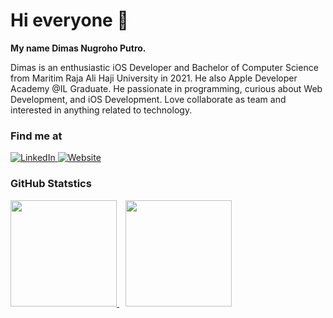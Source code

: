 # <b>Hi everyone 👋</b>

<b>My name Dimas Nugroho Putro.</b>

Dimas is an enthusiastic iOS Developer and Bachelor of Computer Science from Maritim Raja Ali Haji University in 2021. He also Apple Developer Academy @IL Graduate. He passionate in programming, curious about Web Development, and iOS Development. Love collaborate as team and interested in anything related to technology.

### Find me at
<p style="align: left">
  <a href="https://www.linkedin.com/in/dimasnp/" target="_blank">
    <img alt="LinkedIn" src="https://img.shields.io/badge/linkedin-%230077B5.svg?&style=flat&logo=linkedin&logoColor=white" />
  </a> 
  <a href="https://dimasnugroho673.github.io/" target="_blank">
    <img alt="Website" src="https://img.shields.io/badge/Website-3b5998.svg?&style=flat&logo=google-chrome&logoColor=white" />
  </a> 
</p>

### GitHub Statstics

<p style="align: left">
    <a href="https://github.com/dimasnugroho673">
    <img height="170em" src="https://github-readme-stats-eight-theta.vercel.app/api/top-langs/?username=dimasnugroho673&layout=compact&langs_count=8&theme=buefy"/>
    <img style="margin-left: 10px" height="170em" src="https://github-readme-stats-eight-theta.vercel.app/api?username=dimasnugroho673&show_icons=true&theme=buefy&include_all_commits=true&count_private=true"/>
    </a>
</p>

</br>

<!-- <img alt="LinkedIn" src="https://visitor-badge.glitch.me/badge?page_id=dimasnugroho673.dimasnugroho673" style="display: none" /> -->
